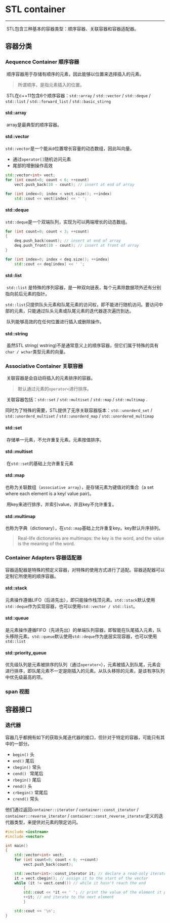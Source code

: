 # STL container

---

​		STL包含三种基本的容器类型：顺序容器、关联容器和容器适配器。

## 容器分类

### Aequence Container 顺序容器

​		顺序容器用于存储有顺序的元素，因此能够以位置来选择插入的元素。

> 所谓顺序，是指元素插入的位置。

​		STL在c++11包含6个顺序容器：`std::array` / `std::vector` / `std::deque` / `std::list` / `std::forward_list` / `std::basic_stirng`

#### std::array

​		array是最典型的顺序容器。

#### std::vector

​		`std::vector`是一个能从`0`位置增长容量的动态数组，因此叫向量。

- 通过`operator[]`随机访问元素
- 尾部的增删操作高效

```c++
std::vector<int> vect;
for (int count=0; count < 6; ++count)
    vect.push_back(10 - count); // insert at end of array

for (int index=0; index < vect.size(); ++index)
    std::cout << vect[index] << ' ';
```



#### std::deque

​		`std::deque`是一个双端队列，实现为可以两端增长的动态数组。

```c++
for (int count=0; count < 3; ++count)
{
    deq.push_back(count); // insert at end of array
    deq.push_front(10 - count); // insert at front of array
}

for (int index=0; index < deq.size(); ++index)
    std::cout << deq[index] << ' ';
```



#### std::list

​		`std::list` 是特殊的序列容器，是一种双向链表，每个元素除数据项外还有分别指向前后元素的指针。

​		`std::list`只提供队头元素和队尾元素的访问权，即不能进行随机访问。要访问中部的元素，只能通过队头元素或队尾元素的迭代器逐次遍历到达。

​		队列能够高效的在任何位置进行插入或删除操作。

#### std::string

​		虽然STL string( wstring)不是通常意义上的顺序容器，但它们属于特殊的具有`char / wchar`类型元素的向量。



### Associative Container 关联容器

​		关联容器是会自动将插入的元素排序的容器。

> 默认通过元素的`operator<`进行排序。

​		关联容器包括：`std::set` / `std::multiset` / `std::map` / `std::multimap` .

​		同时为了特殊的需要，STL提供了无序关联容器版本：`std::unorderd_set` / `std::unorderd_multiset` / `std::unorderd_map` / `std::unordered_multimap`



#### std::set

​		存储单一元素，不允许重复元素。元素按值排序。

#### std::multiset

​		在`std::set`的基础上允许重复元素

#### std::map

​		也称为关联数组（`associative array`），是存储元素为键值对的集合（a set where each element is a key/ value pair)。

​		用key来进行排序，并索引value，并且key不允许重复。

#### std::multimap

​		也称为字典（dictionary），在`std::map`基础上允许重复key。key默认升序排列。

> Real-life dictionaries are multimaps: the key is the word, and the value is the meaning of the word. 



### Container Adapters 容器适配器

​		容器适配器是特殊的预定义容器，对特殊的使用方式进行了适配。容器适配器可以定制它所使用的顺序容器。

#### std::stack

​		元素操作遵循LIFO（后进先出），即只能操作栈顶元素。`std::stack`默认使用`std::deque`作为实现容器，也可以使用`std::vector / std::list`。

#### std::queue

​		是元素操作遵循FIFO（先进先出）的单端队列容器，即智能在队尾插入元素，队头移除元素。`std::queue`默认使用`std::deque`作为底层实现容器，也可以使用`std::list`

#### std::priority_queue

​		优先级队列是元素被排序的队列（通过`operator<`），元素被插入到队尾，元素会进行排序，即队尾元素不一定是刚插入的元素。从队头移除的元素，是该有序队列中优先级最高的项。

### span 视图



## 容器接口



### 迭代器

​		容器几乎都拥有如下的获取头尾迭代器的接口，但针对于特定的容器，可能只有其中的一部分。

- `begin()`	头
- `end()`        尾后
- `cbegin()`   常头
- `cend() `       常尾后
- `rbegin()`    尾后
- `rend()`        头
- `crbegin()`   常尾后
- `crend()`      常头

 他们通过返回`container::iterator` / `container::const_iterator` / `container::reverse_iterator` / `container::const_reverse_iterator`定义的迭代器类型，来提供对元素的限定访问。

```c++
#include <iostream>
#include <vector>

int main()
{
    std::vector<int> vect;
    for (int count=0; count < 6; ++count)
        vect.push_back(count);

    std::vector<int>::const_iterator it; // declare a read-only iterator
    it = vect.cbegin(); // assign it to the start of the vector
    while (it != vect.cend()) // while it hasn't reach the end
        {
        std::cout << *it << ' '; // print the value of the element it points to
        ++it; // and iterate to the next element
        }

    std::cout << '\n';
}
```

